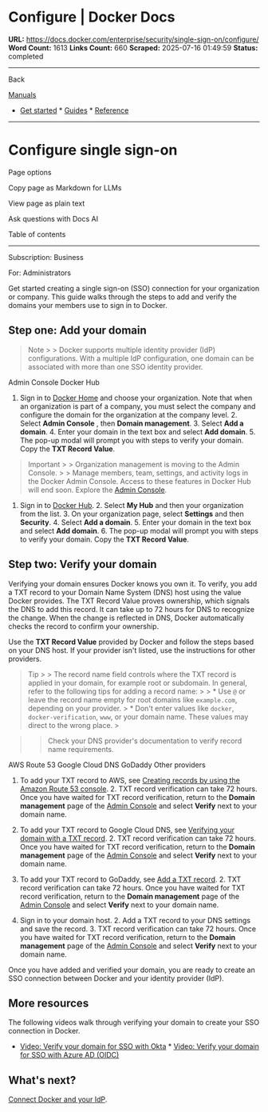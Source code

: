 # Configure | Docker Docs

**URL:** https://docs.docker.com/enterprise/security/single-sign-on/configure/
**Word Count:** 1613
**Links Count:** 660
**Scraped:** 2025-07-16 01:49:59
**Status:** completed

---

Back

[Manuals](https://docs.docker.com/manuals/)

  * [Get started](https://docs.docker.com/get-started/)   * [Guides](https://docs.docker.com/guides/)   * [Reference](https://docs.docker.com/reference/)

* * *

# Configure single sign-on

Page options

Copy page as Markdown for LLMs

View page as plain text

Ask questions with Docs AI

Table of contents

* * *

Subscription: Business

For: Administrators

Get started creating a single sign-on \(SSO\) connection for your organization or company. This guide walks through the steps to add and verify the domains your members use to sign in to Docker.

## Step one: Add your domain

> Note >  > Docker supports multiple identity provider \(IdP\) configurations. With a multiple IdP configuration, one domain can be associated with more than one SSO identity provider.

Admin Console  Docker Hub

  1. Sign in to [Docker Home](https://app.docker.com) and choose your organization. Note that when an organization is part of a company, you must select the company and configure the domain for the organization at the company level.   2. Select **Admin Console** , then **Domain management**.   3. Select **Add a domain**.   4. Enter your domain in the text box and select **Add domain**.   5. The pop-up modal will prompt you with steps to verify your domain. Copy the **TXT Record Value**.

> Important >  > Organization management is moving to the Admin Console. >  > Manage members, team, settings, and activity logs in the Docker Admin Console. Access to these features in Docker Hub will end soon. Explore the [Admin Console](https://app.docker.com/admin).

  1. Sign in to [Docker Hub](https://hub.docker.com/).   2. Select **My Hub** and then your organization from the list.   3. On your organization page, select **Settings** and then **Security**.   4. Select **Add a domain**.   5. Enter your domain in the text box and select **Add domain**.   6. The pop-up modal will prompt you with steps to verify your domain. Copy the **TXT Record Value**.

## Step two: Verify your domain

Verifying your domain ensures Docker knows you own it. To verify, you add a TXT record to your Domain Name System \(DNS\) host using the value Docker provides. The TXT Record Value proves ownership, which signals the DNS to add this record. It can take up to 72 hours for DNS to recognize the change. When the change is reflected in DNS, Docker automatically checks the record to confirm your ownership.

Use the **TXT Record Value** provided by Docker and follow the steps based on your DNS host. If your provider isn't listed, use the instructions for other providers.

> Tip >  > The record name field controls where the TXT record is applied in your domain, for example root or subdomain. In general, refer to the following tips for adding a record name: >  >   * Use `@` or leave the record name empty for root domains like `example.com`, depending on your provider. >   * Don't enter values like `docker`, `docker-verification`, `www`, or your domain name. These values may direct to the wrong place. > 

>  > Check your DNS provider's documentation to verify record name requirements.

AWS Route 53  Google Cloud DNS  GoDaddy  Other providers

  1. To add your TXT record to AWS, see [Creating records by using the Amazon Route 53 console](https://docs.aws.amazon.com/Route53/latest/DeveloperGuide/resource-record-sets-creating.html).   2. TXT record verification can take 72 hours. Once you have waited for TXT record verification, return to the **Domain management** page of the [Admin Console](https://app.docker.com/admin) and select **Verify** next to your domain name.

  1. To add your TXT record to Google Cloud DNS, see [Verifying your domain with a TXT record](https://cloud.google.com/identity/docs/verify-domain-txt).   2. TXT record verification can take 72 hours. Once you have waited for TXT record verification, return to the **Domain management** page of the [Admin Console](https://app.docker.com/admin) and select **Verify** next to your domain name.

  1. To add your TXT record to GoDaddy, see [Add a TXT record](https://www.godaddy.com/help/add-a-txt-record-19232).   2. TXT record verification can take 72 hours. Once you have waited for TXT record verification, return to the **Domain management** page of the [Admin Console](https://app.docker.com/admin) and select **Verify** next to your domain name.

  1. Sign in to your domain host.   2. Add a TXT record to your DNS settings and save the record.   3. TXT record verification can take 72 hours. Once you have waited for TXT record verification, return to the **Domain management** page of the [Admin Console](https://app.docker.com/admin) and select **Verify** next to your domain name.

Once you have added and verified your domain, you are ready to create an SSO connection between Docker and your identity provider \(IdP\).

## More resources

The following videos walk through verifying your domain to create your SSO connection in Docker.

  * [Video: Verify your domain for SSO with Okta](https://youtu.be/c56YECO4YP4?feature=shared&t=529)   * [Video: Verify your domain for SSO with Azure AD \(OIDC\)](https://youtu.be/bGquA8qR9jU?feature=shared&t=496)

## What's next?

[Connect Docker and your IdP](https://docs.docker.com/enterprise/security/single-sign-on/connect/).